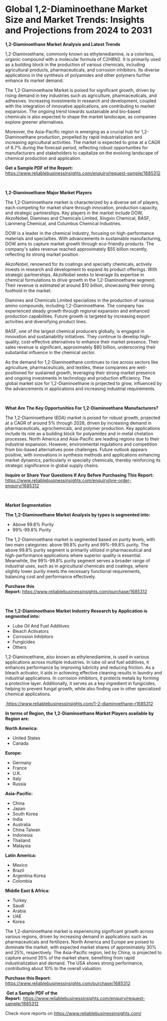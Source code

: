 <p><h1>Global 1,2-Diaminoethane Market Size and Market Trends: Insights and Projections from 2024 to 2031</h1></p><p><strong>1,2-Diaminoethane Market Analysis and Latest Trends</strong></p>
<p><p>1,2-Diaminoethane, commonly known as ethylenediamine, is a colorless, organic compound with a molecular formula of C2H8N2. It is primarily used as a building block in the production of various chemicals, including agricultural products, pharmaceuticals, and corrosion inhibitors. Its diverse applications in the synthesis of polyamides and other polymers further enhance its market demand.</p><p>The 1,2-Diaminoethane Market is poised for significant growth, driven by rising demand in key industries such as agriculture, pharmaceuticals, and adhesives. Increasing investments in research and development, coupled with the integration of innovative applications, are contributing to market expansion. The ongoing trend towards sustainable and bio-based chemicals is also expected to shape the market landscape, as companies explore greener alternatives. </p><p>Moreover, the Asia-Pacific region is emerging as a crucial hub for 1,2-Diaminoethane production, propelled by rapid industrialization and increasing agricultural activities. The market is expected to grow at a CAGR of 6.7% during the forecast period, reflecting robust opportunities for manufacturers and stakeholders to capitalize on the evolving landscape of chemical production and application.</p></p>
<p><strong>Get a Sample PDF of the Report:&nbsp;</strong> <a href="https://www.reliablebusinessinsights.com/enquiry/request-sample/1685312?utm_campaign=96&utm_medium=2&utm_source=Github&utm_content=ia&utm_term=30122024&utm_id=12-diaminoethane">https://www.reliablebusinessinsights.com/enquiry/request-sample/1685312</a></p>
<p>&nbsp;</p>
<p><strong>1,2-Diaminoethane Major Market Players</strong></p>
<p><p>The 1,2-Diaminoethane market is characterized by a diverse set of players, each competing for market share through innovation, production capacity, and strategic partnerships. Key players in the market include DOW, AkzoNobel, Diamines and Chemicals Limited, Xingxin Chemical, BASF, Lianmeng Chemical, and Columbus Chemical Industries.</p><p>DOW is a leader in the chemical industry, focusing on high-performance materials and specialties. With advancements in sustainable manufacturing, DOW aims to capture market growth through eco-friendly products. The company's sales revenue reached approximately $55 billion recently, reflecting its strong market position.</p><p>AkzoNobel, renowned for its coatings and specialty chemicals, actively invests in research and development to expand its product offerings. With strategic partnerships, AkzoNobel seeks to leverage its expertise in chemical formulations to drive growth in the 1,2-Diaminoethane segment. Their revenue is estimated at around $10 billion, showcasing their strong foothold in the market.</p><p>Diamines and Chemicals Limited specializes in the production of various amino compounds, including 1,2-Diaminoethane. The company has experienced steady growth through regional expansion and enhanced production capabilities. Future growth is targeted by increasing export activities and diversifying product lines.</p><p>BASF, one of the largest chemical producers globally, is engaged in innovation and sustainability initiatives. They continue to develop high-quality, cost-effective alternatives to enhance their market presence. Their sales revenue is significant, approximately $80 billion, underscoring their substantial influence in the chemical sector.</p><p>As the demand for 1,2-Diaminoethane continues to rise across sectors like agriculture, pharmaceuticals, and textiles, these companies are well-positioned for sustained growth, leveraging their strong market presence and ongoing investments in technology and production efficiency. The global market size for 1,2-Diaminoethane is projected to grow, influenced by the advancements in applications and increasing industrial requirements.</p></p>
<p>&nbsp;</p>
<p><strong>What Are The Key Opportunities For 1,2-Diaminoethane Manufacturers?</strong></p>
<p><p>The 1,2-Diaminoethane (EDA) market is poised for robust growth, projected at a CAGR of around 5% through 2028, driven by increasing demand in pharmaceuticals, agrochemicals, and polymer production. Key applications include its role as a building block for polyamides and in metal chelation processes. North America and Asia-Pacific are leading regions due to their industrial expansion. However, environmental regulations and competition from bio-based alternatives pose challenges. Future outlook appears positive, with innovations in synthesis methods and applications enhancing market dynamics, particularly in specialty chemicals, thereby reinforcing its strategic significance in global supply chains.</p></p>
<p><strong>Inquire or Share Your Questions If Any Before Purchasing This Report:</strong> <a href="https://www.reliablebusinessinsights.com/enquiry/pre-order-enquiry/1685312?utm_campaign=96&utm_medium=2&utm_source=Github&utm_content=ia&utm_term=30122024&utm_id=12-diaminoethane">https://www.reliablebusinessinsights.com/enquiry/pre-order-enquiry/1685312</a></p>
<p>&nbsp;</p>
<p><strong>Market Segmentation</strong></p>
<p><strong>The 1,2-Diaminoethane Market Analysis by types is segmented into:</strong></p>
<p><ul><li>Above 99.8% Purity</li><li>99%-99.8% Purity</li></ul></p>
<p><p>The 1,2-Diaminoethane market is segmented based on purity levels, with two main categories: above 99.8% purity and 99%-99.8% purity. The above 99.8% purity segment is primarily utilized in pharmaceutical and high-performance applications where superior quality is essential. Meanwhile, the 99%-99.8% purity segment serves a broader range of industrial uses, such as in agricultural chemicals and coatings, where slightly lower purity meets the necessary functional requirements, balancing cost and performance effectively.</p></p>
<p><strong>Purchase this Report:&nbsp;</strong><a href="https://www.reliablebusinessinsights.com/purchase/1685312?utm_campaign=96&utm_medium=2&utm_source=Github&utm_content=ia&utm_term=30122024&utm_id=12-diaminoethane">https://www.reliablebusinessinsights.com/purchase/1685312</a></p>
<p>&nbsp;</p>
<p><strong>The 1,2-Diaminoethane Market Industry Research by Application is segmented into:</strong></p>
<p><ul><li>Lube Oil And Fuel Additives</li><li>Bleach Activators</li><li>Corrosion Inhibitors</li><li>Fungicides</li><li>Others</li></ul></p>
<p><p>1,2-Diaminoethane, also known as ethylenediamine, is used in various applications across multiple industries. In lube oil and fuel additives, it enhances performance by improving lubricity and reducing friction. As a bleach activator, it aids in achieving effective cleaning results in laundry and industrial applications. In corrosion inhibitors, it protects metals by forming a protective layer. Additionally, it serves as a key ingredient in fungicides, helping to prevent fungal growth, while also finding use in other specialized chemical applications.</p></p>
<p><a href="https://www.reliablebusinessinsights.com/1-2-diaminoethane-r1685312?utm_campaign=96&utm_medium=2&utm_source=Github&utm_content=ia&utm_term=30122024&utm_id=12-diaminoethane">&nbsp;https://www.reliablebusinessinsights.com/1-2-diaminoethane-r1685312</a></p>
<p><strong>In terms of Region, the 1,2-Diaminoethane Market Players available by Region are:</strong></p>
<p>
    <p> <strong> North America: </strong>
        <ul>
            <li>United States</li>
            <li>Canada</li>
        </ul>
        </p> 
    <p> <strong> Europe: </strong>
        <ul>
            <li>Germany</li>
            <li>France</li>
            <li>U.K.</li>
            <li>Italy</li>
            <li>Russia</li>
        </ul>
        </p> 
    <p> <strong> Asia-Pacific: </strong>
        <ul>
            <li>China</li>
            <li>Japan</li>
            <li>South Korea</li>
            <li>India</li>
            <li>Australia</li>
            <li>China Taiwan</li>
            <li>Indonesia</li>
            <li>Thailand</li>
            <li>Malaysia</li>
        </ul>
        </p> 
    <p> <strong> Latin America: </strong>
        <ul>
            <li>Mexico</li>
            <li>Brazil</li>
            <li>Argentina Korea</li>
            <li>Colombia</li>
        </ul>
        </p> 
    <p> <strong> Middle East & Africa: </strong>
        <ul>
            <li>Turkey</li>
            <li>Saudi</li>
            <li>Arabia</li>
            <li>UAE</li>
            <li>Korea</li>
        </ul>
    </p>
    </p>
<p><p>The 1,2-diaminoethane market is experiencing significant growth across various regions, driven by increasing demand in applications such as pharmaceuticals and fertilizers. North America and Europe are poised to dominate the market, with expected market shares of approximately 30% and 25%, respectively. The Asia-Pacific region, led by China, is projected to capture around 35% of the market share, benefiting from rapid industrialization and demand. The USA shows strong performance, contributing about 10% to the overall valuation.</p></p>
<p><strong>Purchase this Report: </strong><a href="https://www.reliablebusinessinsights.com/purchase/1685312?utm_campaign=96&utm_medium=2&utm_source=Github&utm_content=ia&utm_term=30122024&utm_id=12-diaminoethane">https://www.reliablebusinessinsights.com/purchase/1685312</a></p>
<p>&nbsp;<strong>Get a Sample PDF of the Report:&nbsp;&nbsp;</strong><a href="https://www.reliablebusinessinsights.com/enquiry/request-sample/1685312?utm_campaign=96&utm_medium=2&utm_source=Github&utm_content=ia&utm_term=30122024&utm_id=12-diaminoethane">https://www.reliablebusinessinsights.com/enquiry/request-sample/1685312</a></p>
<p><strong></strong></p>
<p>Check more reports on <a href="https://www.reliablebusinessinsights.com/?utm_campaign=96&utm_medium=2&utm_source=Github&utm_content=ia&utm_term=30122024&utm_id=12-diaminoethane">https://www.reliablebusinessinsights.com/</a></p>